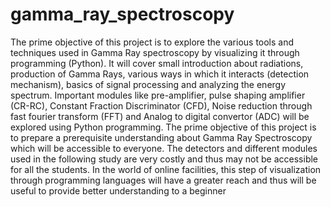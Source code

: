 # gamma_ray_spectroscopy
The prime objective of this project is to explore the various tools and techniques used in Gamma Ray spectroscopy by visualizing it through programming (Python). It will cover small introduction about radiations, production of Gamma Rays, various ways in which it interacts (detection mechanism), basics of signal processing and analyzing the energy spectrum. Important modules like pre-amplifier, pulse shaping amplifier (CR-RC), Constant Fraction Discriminator (CFD), Noise reduction through fast fourier transform (FFT) and Analog to digital convertor (ADC) will be explored using Python programming. The prime objective of this project is to prepare a prerequisite understanding about Gamma Ray Spectroscopy which will be accessible to everyone. The detectors and different modules used in the following study are very costly and thus may not be accessible for all the students. In the world of online facilities, this step of visualization through programming languages will have a greater reach and thus will be useful to provide better understanding to a beginner
